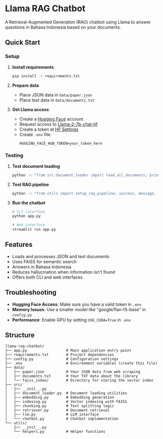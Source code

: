 # Llama RAG Chatbot

A Retrieval-Augmented Generation (RAG) chatbot using Llama to answer questions in Bahasa Indonesia based on your documents.

## Quick Start

### Setup

1. **Install requirements**
   ```bash
   pip install -r requirements.txt
   ```

2. **Prepare data**
   - Place JSON data in `data/paper.json`
   - Place text data in `data/documents.txt`

3. **Get Llama access**
   - Create a [Hugging Face](https://huggingface.co/) account
   - Request access to [Llama-2-7b-chat-hf](https://huggingface.co/meta-llama/Llama-2-7b-chat-hf)
   - Create a token at [HF Settings](https://huggingface.co/settings/tokens)
   - Create `.env` file:
     ```
     HUGGING_FACE_HUB_TOKEN=your_token_here
     ```

### Testing

1. **Test document loading**
   ```bash
   python -c "from src.document_loader import load_all_documents; print(load_all_documents())"
   ```

2. **Test RAG pipeline**
   ```bash
   python -c "from utils import setup_rag_pipeline; success, message, vectorstore = setup_rag_pipeline(); print(message)"
   ```

3. **Run the chatbot**
   ```bash
   # CLI interface
   python app.py
   
   # Web interface
   streamlit run app.py
   ```

## Features

- Loads and processes JSON and text documents
- Uses FAISS for semantic search
- Answers in Bahasa Indonesia
- Reduces hallucination when information isn't found
- Offers both CLI and web interfaces

## Troubleshooting

- **Hugging Face Access**: Make sure you have a valid token in `.env`
- **Memory Issues**: Use a smaller model like "google/flan-t5-base" in `config.py`
- **Performance**: Enable GPU by setting `USE_CUDA=True` in `.env`

## Structure

```
llama-rag-chatbot/
├── app.py                  # Main application entry point
├── requirements.txt        # Project dependencies
├── config.py               # Configuration settings
├── .env                    # Environment variables (create this file)
├── data/
│   ├── paper.json          # Your JSON data from web scraping
│   ├── documents.txt       # Your TXT data about the library
│   └── faiss_index/        # Directory for storing the vector index
├── src/
│   ├── __init__.py
│   ├── document_loader.py  # Document loading utilities
│   ├── embedding.py        # Embedding generation
│   ├── indexing.py         # Vector indexing with FAISS
│   ├── chunking.py         # Text splitting logic
│   ├── retriever.py        # Document retrieval
│   ├── llm.py              # LLM interface
│   └── chatbot.py          # Chatbot implementation
└── utils/
    ├── __init__.py
    └── helpers.py          # Helper functions
```